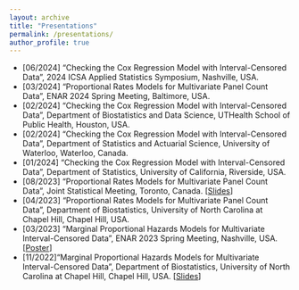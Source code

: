 ```yaml
---
layout: archive
title: "Presentations"
permalink: /presentations/
author_profile: true
---
```


- [06/2024] “Checking the Cox Regression Model with Interval-Censored Data”, 2024 ICSA Applied Statistics Symposium, Nashville, USA.
- [03/2024] “Proportional Rates Models for Multivariate Panel Count Data”, ENAR 2024 Spring Meeting, Baltimore, USA.
- [02/2024] “Checking the Cox Regression Model with Interval-Censored Data”, Department of Biostatistics and Data Science, UTHealth School of Public Health, Houston, USA.
- [02/2024] “Checking the Cox Regression Model with Interval-Censored Data”, Department of Statistics and Actuarial Science, University of Waterloo, Waterloo, Canada.
- [01/2024] “Checking the Cox Regression Model with Interval-Censored Data”, Department of Statistics, University of California, Riverside, USA.
- [08/2023] “Proportional Rates Models for Multivariate Panel Count Data”, Joint Statistical Meeting, Toronto, Canada. \[[Slides](/files/presentations/panelcount-JSM2023.pdf)\]
- [04/2023] “Proportional Rates Models for Multivariate Panel Count Data”, Department of Biostatistics, University of North Carolina at Chapel Hill, Chapel Hill, USA.
- [03/2023] “Marginal Proportional Hazards Models for Multivariate Interval-Censored Data”, ENAR 2023 Spring Meeting, Nashville, USA. \[[Poster](/files/presentations/ENAR2023.pdf)\]
- [11/2022]“Marginal Proportional Hazards Models for Multivariate Interval-Censored Data”, Department of Biostatistics, University of North Carolina at Chapel Hill, Chapel Hill, USA. \[[Slides](/files/presentations/UNC-seminar-2022.pdf)\]
